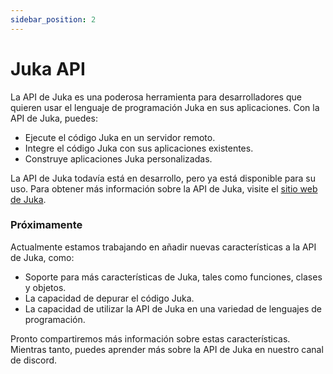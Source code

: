 ```yaml
---
sidebar_position: 2
---
```


# Juka API

La API de Juka es una poderosa herramienta para desarrolladores que quieren usar el lenguaje de programación Juka en sus aplicaciones. Con la API de Juka, puedes:

* Ejecute el código Juka en un servidor remoto.
* Integre el código Juka con sus aplicaciones existentes.
* Construye aplicaciones Juka personalizadas.

La API de Juka todavía está en desarrollo, pero ya está disponible para su uso. Para obtener más información sobre la API de Juka, visite el [sitio web de Juka](https://jukalang.com/api/).

### Próximamente

Actualmente estamos trabajando en añadir nuevas características a la API de Juka, como:

* Soporte para más características de Juka, tales como funciones, clases y objetos.
* La capacidad de depurar el código Juka.
* La capacidad de utilizar la API de Juka en una variedad de lenguajes de programación.

Pronto compartiremos más información sobre estas características. Mientras tanto, puedes aprender más sobre la API de Juka en nuestro canal de discord.
